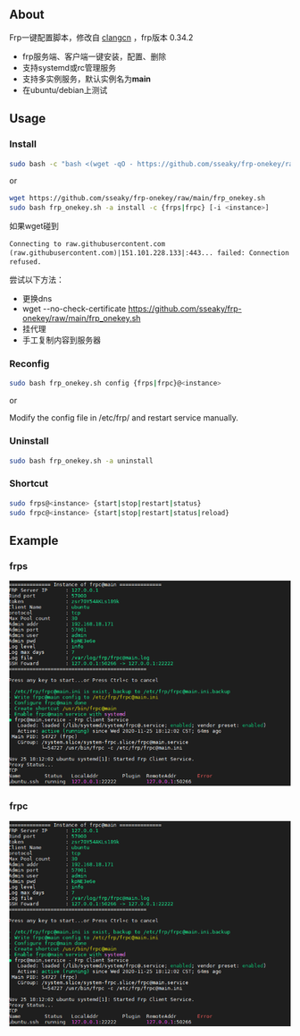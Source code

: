 
About
-----------

Frp一键配置脚本，修改自 [clangcn](https://github.com/clangcn/onekey-install-shell) ，frp版本 0.34.2

- frp服务端、客户端一键安装，配置、删除
- 支持systemd或rc管理服务
- 支持多实例服务，默认实例名为**main**
- 在ubuntu/debian上测试

## Usage

### Install
```bash
sudo bash -c "bash <(wget -qO - https://github.com/sseaky/frp-onekey/raw/main/frp_onekey.sh)"
```
or
```Bash
wget https://github.com/sseaky/frp-onekey/raw/main/frp_onekey.sh
sudo bash frp_onekey.sh -a install -c {frps|frpc} [-i <instance>]
```

如果wget碰到 

```
Connecting to raw.githubusercontent.com (raw.githubusercontent.com)|151.101.228.133|:443... failed: Connection refused.
```

尝试以下方法：

- 更换dns
- wget --no-check-certificate https://github.com/sseaky/frp-onekey/raw/main/frp_onekey.sh
- 挂代理
- 手工复制内容到服务器

### Reconfig

```bash
sudo bash frp_onekey.sh config {frps|frpc}@<instance>
```

or

Modify the config file in /etc/frp/ and restart service manually.

### Uninstall

```Bash
sudo bash frp_onekey.sh -a uninstall
```

### Shortcut

```bash
sudo frps@<instance> {start|stop|restart|status}
sudo frpc@<instance> {start|stop|restart|status|reload}
```

## Example

### frps

![frps](img/frps.png)

### frpc

![frpc](img/frpc.png)



